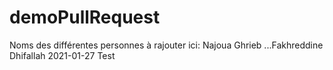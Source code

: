 # demoPullRequest
Noms des différentes personnes à rajouter ici:
Najoua Ghrieb
...Fakhreddine Dhifallah
2021-01-27 
Test
